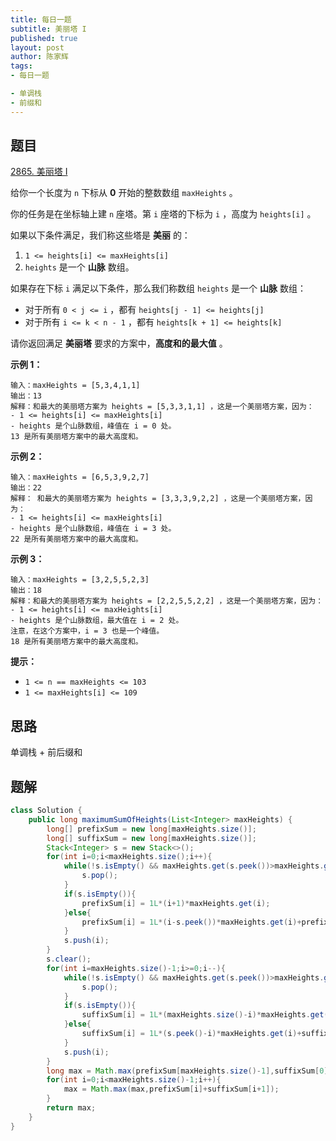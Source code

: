 ```yaml
---
title: 每日一题
subtitle: 美丽塔 I
published: true
layout: post
author: 陈家辉
tags:
- 每日一题

- 单调栈
- 前缀和
---
```


## 题目

[2865. 美丽塔 I](https://leetcode.cn/problems/beautiful-towers-i/)

给你一个长度为 `n` 下标从 **0** 开始的整数数组 `maxHeights` 。

你的任务是在坐标轴上建 `n` 座塔。第 `i` 座塔的下标为 `i` ，高度为 `heights[i]` 。

如果以下条件满足，我们称这些塔是 **美丽** 的：

1. `1 <= heights[i] <= maxHeights[i]`
2. `heights` 是一个 **山脉** 数组。

如果存在下标 `i` 满足以下条件，那么我们称数组 `heights` 是一个 **山脉** 数组：

- 对于所有 `0 < j <= i` ，都有 `heights[j - 1] <= heights[j]`
- 对于所有 `i <= k < n - 1` ，都有 `heights[k + 1] <= heights[k]`

请你返回满足 **美丽塔** 要求的方案中，**高度和的最大值** 。

 

**示例 1：**

```
输入：maxHeights = [5,3,4,1,1]
输出：13
解释：和最大的美丽塔方案为 heights = [5,3,3,1,1] ，这是一个美丽塔方案，因为：
- 1 <= heights[i] <= maxHeights[i]  
- heights 是个山脉数组，峰值在 i = 0 处。
13 是所有美丽塔方案中的最大高度和。
```

**示例 2：**

```
输入：maxHeights = [6,5,3,9,2,7]
输出：22
解释： 和最大的美丽塔方案为 heights = [3,3,3,9,2,2] ，这是一个美丽塔方案，因为：
- 1 <= heights[i] <= maxHeights[i]
- heights 是个山脉数组，峰值在 i = 3 处。
22 是所有美丽塔方案中的最大高度和。
```

**示例 3：**

```
输入：maxHeights = [3,2,5,5,2,3]
输出：18
解释：和最大的美丽塔方案为 heights = [2,2,5,5,2,2] ，这是一个美丽塔方案，因为：
- 1 <= heights[i] <= maxHeights[i]
- heights 是个山脉数组，最大值在 i = 2 处。
注意，在这个方案中，i = 3 也是一个峰值。
18 是所有美丽塔方案中的最大高度和。
```

 

**提示：**

- `1 <= n == maxHeights <= 103`
- `1 <= maxHeights[i] <= 109`

## 思路

单调栈 + 前后缀和

## 题解

```java
class Solution {
    public long maximumSumOfHeights(List<Integer> maxHeights) {
        long[] prefixSum = new long[maxHeights.size()];
        long[] suffixSum = new long[maxHeights.size()];
        Stack<Integer> s = new Stack<>();
        for(int i=0;i<maxHeights.size();i++){
            while(!s.isEmpty() && maxHeights.get(s.peek())>maxHeights.get(i)){
                s.pop();
            }
            if(s.isEmpty()){
                prefixSum[i] = 1L*(i+1)*maxHeights.get(i);
            }else{
                prefixSum[i] = 1L*(i-s.peek())*maxHeights.get(i)+prefixSum[s.peek()];
            }
            s.push(i);
        }
        s.clear();
        for(int i=maxHeights.size()-1;i>=0;i--){
            while(!s.isEmpty() && maxHeights.get(s.peek())>maxHeights.get(i)){
                s.pop();
            }
            if(s.isEmpty()){
                suffixSum[i] = 1L*(maxHeights.size()-i)*maxHeights.get(i);
            }else{
                suffixSum[i] = 1L*(s.peek()-i)*maxHeights.get(i)+suffixSum[s.peek()];
            }
            s.push(i);
        }
        long max = Math.max(prefixSum[maxHeights.size()-1],suffixSum[0]);
        for(int i=0;i<maxHeights.size()-1;i++){
            max = Math.max(max,prefixSum[i]+suffixSum[i+1]);
        }
        return max;
    }
}
```


